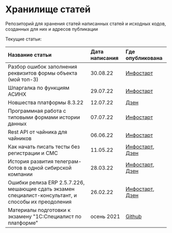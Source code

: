# Хранилище статей

Репозиторий для хранения статей написанных статей и исходных кодов, созданных для них и адресов публикации

Текущие статьи:

|Название статьи|Дата написания|Где опубликована|
|:-|:--------|:---|
|Разбор ошибок заполнения реквизитов формы объекта (мой топ-3)|30.08.22|[Инфостарт](https://infostart.ru/1c/articles/1718575/)|
|Шпаргалка по функциям АСИНХ|29.07.22|[Инфостарт](https://infostart.ru/1c/articles/1702526/)|
|Новшества платформы 8.3.22|12.07.22|[Дзен](https://dzen.ru/a/Ys2OcpFGqkiQCZzD)|
|Программная работа с типовыми формами истории данных|07.07.22|[Инфостарт](https://infostart.ru/1c/articles/1690679/)|
|Rest API от чайника для чайников|06.06.22|[Инфостарт](https://infostart.ru/1c/articles/1671610/)|
|Как начать писать тесты без регистрации и СМС|11.05.22|[Инфостарт](https://infostart.ru/1c/articles/1656933/), [Дзен](https://dzen.ru/a/Z4K60s3ia31GjkY_)|
|История развития телеграм-ботов в одной сибирской компании|28.03.22|[Инфостарт](https://infostart.ru/1c/articles/1628968/), [Дзен](https://dzen.ru/a/Z4EdI3-wGS6tkXxz)|
|Ошибки релиза ERP 2.5.7.226, мешающие сдать экзамен специалист-консультант, и способы их преодоления|26.02.22|[Инфостарт](https://infostart.ru/1c/articles/1612788/), [Дзен](https://dzen.ru/a/Z4EppZVsFVSNFgmX)|
|Материалы подготовки к экзамену "1С:Специалист по платформе"|осень 2021|[Github](https://github.com/zeltyr/1c_platforma_spec)|
